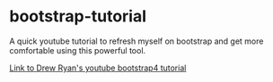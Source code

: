 # bootstrap-tutorial

A quick youtube tutorial to refresh myself on bootstrap and get more comfortable using this powerful tool.

[Link to Drew Ryan's youtube bootstrap4 tutorial](https://www.youtube.com/watch?v=9cKsq14Kfsw)
